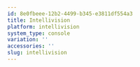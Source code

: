 ```yaml
---
id: 8e0fbeee-12b2-4499-b345-e3811df554a3
title: Intellivision
platform: intellivision
system_type: console
variation: ''
accessories: ''
slug: intellivision
---
```

